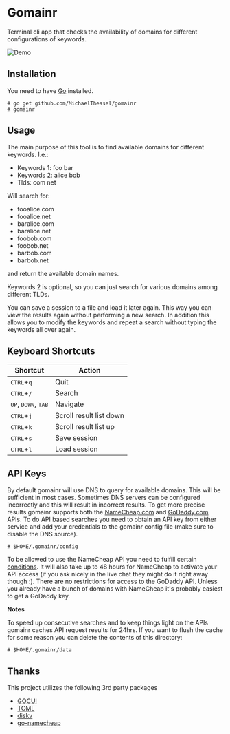 # Gomainr


Terminal cli app that checks the availability of domains for different configurations of keywords.

![Demo](https://raw.githubusercontent.com/MichaelThessel/gomainr/master/assets/demo.gif)

## Installation

You need to have [Go](https://golang.org/) installed.

```
# go get github.com/MichaelThessel/gomainr
# gomainr
```

## Usage

The main purpose of this tool is to find available domains for different keywords. I.e.:

* Keywords 1: foo bar
* Keywords 2: alice bob
* Tlds: com net

Will search for:

* fooalice.com
* fooalice.net
* baralice.com
* baralice.net
* foobob.com
* foobob.net
* barbob.com
* barbob.net

and return the available domain names.

Keywords 2 is optional, so you can just search for various domains among different TLDs.

You can save a session to a file and load it later again. This way you can view the results again without performing a new search. In addition this allows you to modify the keywords and repeat a search without typing the keywords all over again.

## Keyboard Shortcuts

Shortcut | Action
---------|-------
<kbd>CTRL</kbd>+<kbd>q</kbd> | Quit
<kbd>CTRL</kbd>+<kbd>/</kbd> | Search
<kbd>UP</kbd>, <kbd>DOWN</kbd>, <kbd>TAB</kbd> | Navigate
<kbd>CTRL</kbd>+<kbd>j</kbd> | Scroll result list down
<kbd>CTRL</kbd>+<kbd>k</kbd> | Scroll result list up
<kbd>CTRL</kbd>+<kbd>s</kbd> | Save session
<kbd>CTRL</kbd>+<kbd>l</kbd> | Load session

## API Keys

By default gomainr will use DNS to query for available domains. This will be sufficient in most cases. Sometimes DNS servers can be configured incorrectly and this will result in incorrect results. To get more precise results gomainr supports both the [NameCheap.com](https://www.namecheap.com/support/api/intro.aspx) and [GoDaddy.com](https://developer.godaddy.com/) APIs. To do API based searches you need to obtain an API key from either service and add your credentials to the gomainr config file (make sure to disable the DNS source).

```
# $HOME/.gomainr/config
```

To be allowed to use the NameCheap API you need to fulfill certain [conditions](https://www.namecheap.com/support/knowledgebase/article.aspx/9739/63/api--faq#c). It will also take up to 48 hours for NameCheap to activate your API access (if you ask nicely in the live chat they might do it right away though :). There are no restrictions for access to the GoDaddy API. Unless you already have a bunch of domains with NameCheap it's probably easiest to get a GoDaddy key.

**Notes**

To speed up consecutive searches and to keep things light on the APIs gomainr caches API request results for 24hrs. If you want to flush the cache for some reason you can delete the contents of this directory:

```
# $HOME/.gomainr/data
```

## Thanks

This project utilizes the following 3rd party packages

* [GOCUI](https://github.com/jroimartin/gocui)
* [TOML](https://github.com/BurntSushi/toml)
* [diskv](https://github.com/peterbourgon/diskv)
* [go-namecheap](https://github.com/billputer/go-namecheap)
